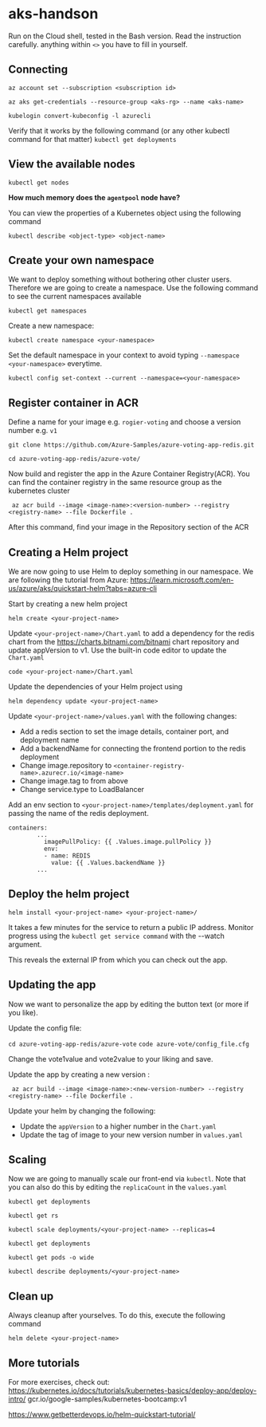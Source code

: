 # aks-handson



Run on the Cloud shell, tested in the Bash version. Read the instruction carefully. anything within `<>` you have to fill in yourself.

## Connecting 

`az account set --subscription <subscription id>`

`az aks get-credentials --resource-group <aks-rg> --name <aks-name>`

`kubelogin convert-kubeconfig -l azurecli`

Verify that it works by the following command (or any other kubectl command for that matter)
`kubectl get deployments`

## View the available nodes

`kubectl get nodes`

**How much memory does the `agentpool` node have?**

You can view the properties of a Kubernetes object using the following command

`kubectl describe <object-type> <object-name>`

## Create your own namespace
We want to deploy something without bothering other cluster users. Therefore we are going to create a namespace. Use the following command to see the current namespaces available

`kubectl get namespaces`

Create a new namespace:

`kubectl create namespace <your-namespace>`

Set the default namespace in your context to avoid typing `--namespace <your-namespace>` everytime.

`kubectl config set-context --current --namespace=<your-namespace>`

## Register container in ACR

Define a name for your image e.g. `rogier-voting` and choose a version number e.g. `v1`

`git clone https://github.com/Azure-Samples/azure-voting-app-redis.git`

`cd azure-voting-app-redis/azure-vote/`

Now build and register the app in the Azure Container Registry(ACR). You can find the container registry in the same resource group as the kubernetes cluster

` az acr build --image <image-name>:<version-number> --registry <registry-name> --file Dockerfile .`

After this command, find your image in the Repository section of the ACR

## Creating a Helm project
We are now going to use Helm to deploy something in our namespace. We are following the tutorial from Azure: https://learn.microsoft.com/en-us/azure/aks/quickstart-helm?tabs=azure-cli

Start by creating a new helm project

`helm create <your-project-name>`

Update `<your-project-name>/Chart.yaml` to add a dependency for the redis chart from the https://charts.bitnami.com/bitnami chart repository and update appVersion to v1. Use the built-in code editor to update the `Chart.yaml`
  
`code <your-project-name>/Chart.yaml `
  
Update the dependencies of your Helm project using
  
`helm dependency update <your-project-name>`
  
Update `<your-project-name>/values.yaml` with the following changes:
- Add a redis section to set the image details, container port, and deployment name
- Add a backendName for connecting the frontend portion to the redis deployment
- Change image.repository to `<container-registry-name>.azurecr.io/<image-name>`
- Change image.tag to <version-number> from above
- Change service.type to LoadBalancer
 
Add an env section to `<your-project-name>/templates/deployment.yaml` for passing the name of the redis deployment.

```
containers:
        ...
          imagePullPolicy: {{ .Values.image.pullPolicy }}
          env:
          - name: REDIS
            value: {{ .Values.backendName }}
        ...
```

## Deploy the helm project

`helm install <your-project-name> <your-project-name>/`

It takes a few minutes for the service to return a public IP address. Monitor progress using the `kubectl get service command` with the --watch argument.

This reveals the external IP from which you can check out the app.

## Updating the app

Now we want to personalize the app by editing the button text (or more if you like).

Update the config file:
  
`cd azure-voting-app-redis/azure-vote`
`code azure-vote/config_file.cfg`
  
 Change the vote1value and vote2value to your liking and save.
  

  
 Update the app by creating a new version :
 
 ` az acr build --image <image-name>:<new-version-number> --registry <registry-name> --file Dockerfile .`
  
 Update your helm by changing the following:
  - Update the `appVersion` to a higher number in the `Chart.yaml`
  - Update the tag of image to your new version number in `values.yaml`
  
  
  
## Scaling
Now we are going to manually scale our front-end via `kubectl`. Note that you can also do this by editing the `replicaCount` in the `values.yaml`

`kubectl get deployments`


`kubectl get rs`

`kubectl scale deployments/<your-project-name> --replicas=4`

`kubectl get deployments`

`kubectl get pods -o wide`

`kubectl describe deployments/<your-project-name>`

## Clean up
  
Always cleanup after yourselves. To do this, execute the following command 
  
`helm delete <your-project-name>`
  
  
## More tutorials 
  
  
 
For more exercises, check out:
https://kubernetes.io/docs/tutorials/kubernetes-basics/deploy-app/deploy-intro/
gcr.io/google-samples/kubernetes-bootcamp:v1

https://www.getbetterdevops.io/helm-quickstart-tutorial/





